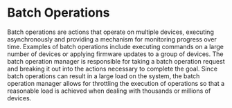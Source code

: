 Batch Operations
================
Batch operations are actions that operate on multiple devices, executing asynchronously 
and providing a mechanism for monitoring progress over time. Examples of batch operations 
include executing commands on a large number of devices or applying firmware updates to a 
group of devices. The batch operation manager is responsible for taking a batch operation 
request and breaking it out into the actions necessary to complete the goal. Since batch 
operations can result in a large load on the system, the batch operation manager allows 
for throttling the execution of operations so that a reasonable load is achieved when 
dealing with thousands or millions of devices.